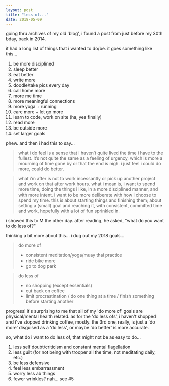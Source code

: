 ```yaml
---
layout: post
title: "less of..."
date: 2018-05-09
---
```


going thru archives of my old 'blog', i found a post from just before my 30th bday, back in 2014. 

it had a long list of things that i wanted to do/be. it goes something like this...

1. be more disciplined
2. sleep better
3. eat better
4. write more
5. doodle/take pics every day
6. call home more
7. more me time
8. more meaningful connections
9. more yoga + running
10. care more + let go more
11. learn to code, work on site (ha, yes finally)
12. read more
13. be outside more
14. set larger goals

phew. and then i had this to say...

> what i do feel is a sense that i haven’t quite lived the time i have to the fullest. it’s not quite the same as a feeling of urgency, which is more a mourning of time gone by or that the end is nigh. i just feel i could do more, could do better. 

> what i’m after is not to work incessantly or pick up another project and work on that after work hours. what i mean is, i want to spend more time, doing the things i like, in a more disciplined manner, and with more intent. i want to be more deliberate with how i choose to spend my time. this is about starting things and finishing them; about setting a (small) goal and reaching it, with consistent, committed time and work, hopefully with a lot of fun sprinkled in.

i showed this to M the other day. after reading, he asked, "what do you want to do less of?"

thinking a bit more about this... i dug out my 2018 goals...

> do more of
> - consistent meditation/yoga/muay thai practice
> - ride bike more
> - go to dog park

> do less of
> - no shopping (except essentials)
> - cut back on coffee
> - limit procrastination / do one thing at a time / finish something before starting another

progress! it's surprising to me that all of my 'do more of' goals are physical/mental health related. as for the 'do less ofs', i haven't shopped and i've stopped drinking coffee, mostly. the 3rd one, really, is just a 'do more' disguised as a 'do less', or maybe 'do better' is more accurate. 

so, what do i want to do less of, that might not be as easy to do...

1. less self doubt/criticism and constant mental flagellation
2. less guilt (for not being with trooper all the time, not meditating daily, etc.)
3. be less defensive 
4. feel less embarrassment
5. worry less ab things 
6. fewer wrinkles? nah... see #5


